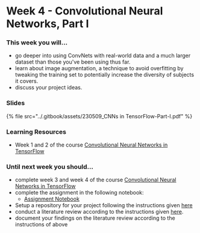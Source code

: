# Week 4 - Convolutional Neural Networks, Part I

### This week you will...

* go deeper into using ConvNets with real-world data and a much larger dataset than those you've been using thus far.
* learn about image augmentation, a technique to avoid overfitting by tweaking the training set to potentially increase the diversity of subjects it covers.
* discuss your project ideas.

### Slides

{% file src="../.gitbook/assets/230509_CNNs in TensorFlow-Part-I.pdf" %}

### Learning Resources

* Week 1 and 2 of the course [Convolutional Neural Networks in TensorFlow](https://www.coursera.org/learn/convolutional-neural-networks-tensorflow)

### Until next week you should...

* complete week 3 and week 4 of the course [Convolutional Neural Networks in TensorFlow](https://www.coursera.org/learn/convolutional-neural-networks-tensorflow)
* complete the assignment in the following notebook:
  * [Assignment Notebook](https://colab.research.google.com/github.com/opencampus-sh/course-material/blob/main/machine-learning-with-tensorflow/week-04/Week4_Notebook_Rock_Paper_Scissors.ipynb)
* Setup a repository for your project following the instructions given [here](https://opencampus.gitbook.io/opencampus-machine-learning-program/projects/requirements)
* conduct a literature review according to the instructions given [here](https://github.com/opencampus-sh/ml-project-template/blob/main/0\_LiteratureReview/INSTRUCTIONS.md).
* document your findings on the literature review according to the instructions of above
